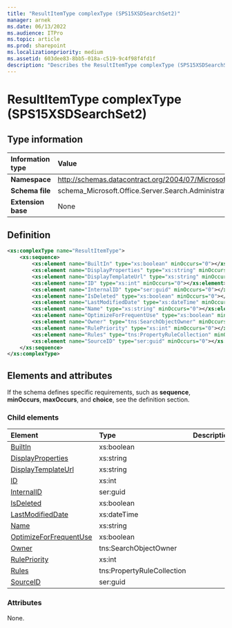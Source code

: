 ```yaml
---
title: "ResultItemType complexType (SPS15XSDSearchSet2)"
manager: arnek
ms.date: 06/13/2022
ms.audience: ITPro
ms.topic: article
ms.prod: sharepoint
ms.localizationpriority: medium
ms.assetid: 603dee83-8bb5-018a-c519-9c4f98f4fd1f
description: "Describes the ResultItemType complexType (SPS15XSDSearchSet2). If the schema defines specific requirements, see the Definition section."
---
```


# ResultItemType complexType (SPS15XSDSearchSet2)

 
  
## Type information

|Information type|Value|
|:-----|:-----|
|**Namespace**|http://schemas.datacontract.org/2004/07/Microsoft.Office.Server.Search.Administration |
|**Schema file**|schema_Microsoft.Office.Server.Search.Administration.xsd |
|**Extension base**|None |
   
## Definition

```XML
<xs:complexType name="ResultItemType">
    <xs:sequence>
        <xs:element name="BuiltIn" type="xs:boolean" minOccurs="0"></xs:element>
        <xs:element name="DisplayProperties" type="xs:string" minOccurs="0"></xs:element>
        <xs:element name="DisplayTemplateUrl" type="xs:string" minOccurs="0"></xs:element>
        <xs:element name="ID" type="xs:int" minOccurs="0"></xs:element>
        <xs:element name="InternalID" type="ser:guid" minOccurs="0"></xs:element>
        <xs:element name="IsDeleted" type="xs:boolean" minOccurs="0"></xs:element>
        <xs:element name="LastModifiedDate" type="xs:dateTime" minOccurs="0"></xs:element>
        <xs:element name="Name" type="xs:string" minOccurs="0"></xs:element>
        <xs:element name="OptimizeForFrequentUse" type="xs:boolean" minOccurs="0"></xs:element>
        <xs:element name="Owner" type="tns:SearchObjectOwner" minOccurs="0"></xs:element>
        <xs:element name="RulePriority" type="xs:int" minOccurs="0"></xs:element>
        <xs:element name="Rules" type="tns:PropertyRuleCollection" minOccurs="0"></xs:element>
        <xs:element name="SourceID" type="ser:guid" minOccurs="0"></xs:element>
    </xs:sequence>
</xs:complexType>

```

## Elements and attributes

If the schema defines specific requirements, such as **sequence**, **minOccurs**, **maxOccurs**, and **choice**, see the definition section. 
  
### Child elements

|**Element**|**Type**|**Description**|
|:-----|:-----|:-----|
|[BuiltIn](builtin-element-resultitemtype-complextypesps15xsdsearchset2.md)|xs:boolean ||
|[DisplayProperties](displayproperties-element-resultitemtype-complextypesps15xsdsearchset2.md)|xs:string ||
|[DisplayTemplateUrl](displaytemplateurl-element-resultitemtype-complextypesps15xsdsearchset2.md)|xs:string ||
|[ID](id-element-resultitemtype-complextypesps15xsdsearchset2.md)|xs:int ||
|[InternalID](internalid-element-resultitemtype-complextypesps15xsdsearchset2.md)|ser:guid ||
|[IsDeleted](isdeleted-element-resultitemtype-complextypesps15xsdsearchset2.md)|xs:boolean ||
|[LastModifiedDate](lastmodifieddate-element-resultitemtype-complextypesps15xsdsearchset2.md)|xs:dateTime ||
|[Name](name-element-resultitemtype-complextypesps15xsdsearchset2.md)|xs:string ||
|[OptimizeForFrequentUse](optimizeforfrequentuse-element-resultitemtype-complextypesps15xsdsearchset2.md)|xs:boolean ||
|[Owner](owner-element-resultitemtype-complextypesps15xsdsearchset2.md)|tns:SearchObjectOwner ||
|[RulePriority](rulepriority-element-resultitemtype-complextypesps15xsdsearchset2.md)|xs:int ||
|[Rules](rules-element-resultitemtype-complextypesps15xsdsearchset2.md)|tns:PropertyRuleCollection ||
|[SourceID](sourceid-element-resultitemtype-complextypesps15xsdsearchset2.md)|ser:guid ||
   
### Attributes

None.
  

